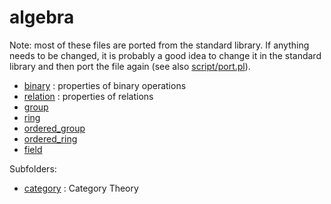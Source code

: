 algebra
=======

Note: most of these files are ported from the standard library. If anything needs to be changed, it is probably a good idea to change it in the standard library and then port the file again (see also [script/port.pl](../../script/port.pl)).

* [binary](binary.hlean) : properties of binary operations
* [relation](relation.hlean) : properties of relations
* [group](group.hlean)
* [ring](ring.hlean)
* [ordered_group](ordered_group.hlean)
* [ordered_ring](ordered_ring.hlean)
* [field](field.hlean)

Subfolders:

* [category](category/category.md) : Category Theory
